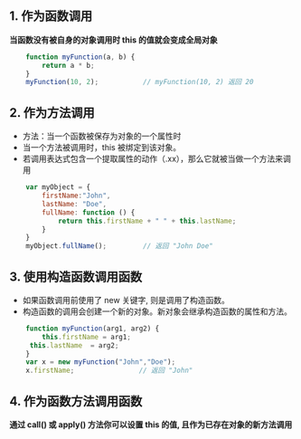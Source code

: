 ## 1. 作为函数调用
**当函数没有被自身的对象调用时 this 的值就会变成全局对象**
~~~javascript
    function myFunction(a, b) {
        return a * b;
    }
    myFunction(10, 2);           // myFunction(10, 2) 返回 20
~~~
## 2. 作为方法调用
- 方法：当一个函数被保存为对象的一个属性时
- 当一个方法被调用时，this 被绑定到该对象。
- 若调用表达式包含一个提取属性的动作（.xx），那么它就被当做一个方法来调用
~~~javascript
    var myObject = {
        firstName:"John",
        lastName: "Doe",
        fullName: function () {
            return this.firstName + " " + this.lastName;
        }
    }
    myObject.fullName();         // 返回 "John Doe"
~~~
## 3. 使用构造函数调用函数
- 如果函数调用前使用了 new 关键字, 则是调用了构造函数。
- 构造函数的调用会创建一个新的对象。新对象会继承构造函数的属性和方法。
~~~javascript
    function myFunction(arg1, arg2) {
        this.firstName = arg1;
     this.lastName  = arg2;
    }
    var x = new myFunction("John","Doe");
    x.firstName;                // 返回 "John"
~~~
## 4. 作为函数方法调用函数
**通过 call() 或 apply() 方法你可以设置 this 的值, 且作为已存在对象的新方法调用**
